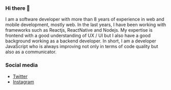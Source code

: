 

### Hi there 👋
I am a software developer with more than 8 years of experience in web and mobile development, mostly web. In the last years, I have been working with frameworks such as Reactjs, ReactNative and Nodejs. My expertise is frontend with a good understanding of UX / UI but I also have a good background working as a backend developer. In short, I am a developer JavaScript who is always improving not only in terms of code quality but also as a communicator.

### Social media

* [Twitter](https://twitter.com/Falconiererb/)
* [Instagram](https://www.instagram.com/falconiererb/)
